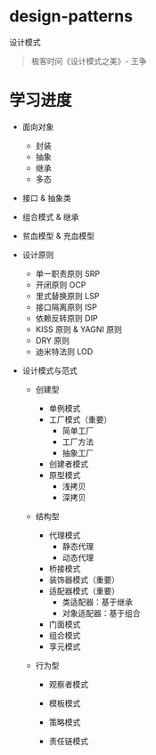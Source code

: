 # design-patterns
设计模式

> 极客时间《设计模式之美》- 王争

# 学习进度
* 面向对象
  * 封装
  * 抽象
  * 继承
  * 多态
  
* 接口 & 抽象类

* 组合模式 & 继承

* 贫血模型 & 充血模型

* 设计原则
  * 单一职责原则 SRP 
  * 开闭原则 OCP
  * 里式替换原则 LSP
  * 接口隔离原则 ISP
  * 依赖反转原则 DIP
  * KISS 原则 & YAGNI 原则
  * DRY 原则
  * 迪米特法则 LOD

* 设计模式与范式

  * 创建型

    * 单例模式
    * 工厂模式（重要）
      * 简单工厂
      * 工厂方法
      * 抽象工厂
    * 创建者模式
    * 原型模式
      * 浅拷贝
      * 深拷贝

  * 结构型

    * 代理模式
      * 静态代理
      * 动态代理
    * 桥接模式
    * 装饰器模式（重要）
    * 适配器模式（重要）
      * 类适配器：基于继承
      * 对象适配器：基于组合
    * 门面模式
    * 组合模式
    * 享元模式

  * 行为型

    * 观察者模式

    * 模板模式
    * 策略模式
    * 责任链模式

